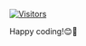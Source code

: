 [![Visitors](https://api.visitorbadge.io/api/visitors?path=https%3A%2F%2Fgithub.com%2Fcreatorcao&label=Visitors%20No.&labelColor=%23fffbc1&countColor=%23b6e2a1&style=flat&labelStyle=none)](https://visitorbadge.io/status?path=https%3A%2F%2Fgithub.com%2Fcreatorcao)

 Happy coding!😊🤖
